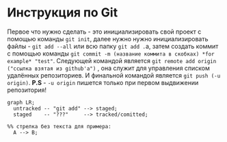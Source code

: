 # Инструкция по Git

Первое что нужно сделать - это инициализировать свой проект с помощью команды `git init`, далее нужно нужно инициализировать файлы - `git add --all` или всю папку `git add .`а, затем создать коммит с помощью команды `git commit -m (название коммита в скобках) *for example* "test"`. Следующей командой является `git remote add origin ("ссылка взятая из github'a")` , она служит для управления списком удалённых репозиториев. И финальной командой является `git push (-u origin)`. **P.S** - `-u origin` пишется только при первом выдвижении репозитория!
```mermaid
graph LR;
  untracked -- "git add" --> staged;
  staged    -- "???"     --> tracked/comitted;

%% стрелка без текста для примера: 
  A --> B;
```